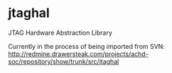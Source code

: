 # jtaghal
JTAG Hardware Abstraction Library

Currently in the process of being imported from SVN:
http://redmine.drawersteak.com/projects/achd-soc/repository/show/trunk/src/jtaghal
